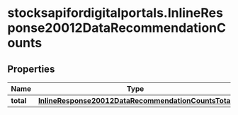 # stocksapifordigitalportals.InlineResponse20012DataRecommendationCounts

## Properties

Name | Type | Description | Notes
------------ | ------------- | ------------- | -------------
**total** | [**InlineResponse20012DataRecommendationCountsTotal**](InlineResponse20012DataRecommendationCountsTotal.md) |  | [optional] 


